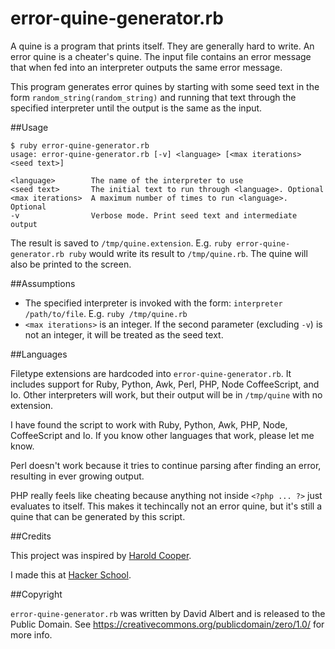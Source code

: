 error-quine-generator.rb
========================

A quine is a program that prints itself. They are generally hard to write. An error quine is a cheater's quine. The input file contains an error message that when fed into an interpreter outputs the same error message.

This program generates error quines by starting with some seed text in the form `random_string(random_string)` and running that text through the specified interpreter until the output is the same as the input.

##Usage

    $ ruby error-quine-generator.rb
    usage: error-quine-generator.rb [-v] <language> [<max iterations> <seed text>]

    <language>        The name of the interpreter to use
    <seed text>       The initial text to run through <language>. Optional
    <max iterations>  A maximum number of times to run <language>. Optional
    -v                Verbose mode. Print seed text and intermediate output

The result is saved to `/tmp/quine.extension`. E.g. `ruby error-quine-generator.rb ruby` would write its result to `/tmp/quine.rb`. The quine will also be printed to the screen.

##Assumptions

- The specified interpreter is invoked with the form: `interpreter /path/to/file`. E.g. `ruby /tmp/quine.rb`
- `<max iterations>` is an integer. If the second parameter (excluding `-v`) is not an integer, it will be treated as the seed text.

##Languages

Filetype extensions are hardcoded into `error-quine-generator.rb`. It includes support for Ruby, Python, Awk, Perl, PHP, Node CoffeeScript, and Io. Other interpreters will work, but their output will be in `/tmp/quine` with no extension.

I have found the script to work with Ruby, Python, Awk, PHP, Node, CoffeeScript and Io. If you know other languages that work, please let me know.

Perl doesn't work because it tries to continue parsing after finding an error, resulting in ever growing output.

PHP really feels like cheating because anything not inside `<?php ... ?>` just evaluates to itself. This makes it techincally not an error quine, but it's still a quine that can be generated by this script.

##Credits

This project was inspired by [Harold Cooper](https://github.com/hrldcpr).

I made this at [Hacker School](https://www.hackerschool.com).

##Copyright

`error-quine-generator.rb` was written by David Albert and is released to the Public Domain. See https://creativecommons.org/publicdomain/zero/1.0/ for more info.
